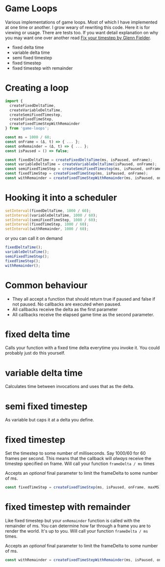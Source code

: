 # Game Loops

Various implementations of game loops. Most of which I have implemented at one time or another. I grow weary of rewriting this code. Here it is for viewing or usage. There are tests too. If you want detail explanation on why you may want one over another read [Fix your timestep by Glenn Fielder](http://gafferongames.com/game-physics/fix-your-timestep/).

- fixed delta time
- variable delta time
- semi fixed timestep
- fixed timestep
- fixed timestep with remainder

# Creating a loop

```javascript
import {
  createFixedDeltaTime,
  createVariableDeltaTime,
  createSemiFixedTimestep,
  createFixedTimeStep,
  createFixedTimeStepWithRemainder
} from 'game-loops';

const ms = 1000 / 60;
const onFrame = (Δ, t) => { ... };
const onRemainder = (Δ, t) => { ... };
const isPaused = () => false;

const fixedDeltaTime = createFixedDeltaTime(ms, isPaused, onFrame);
const variableDeltaTime = createVariableDeltaTime(isPaused, onFrame);
const semiFixedTimeStep = createSemiFixedTimestep(ms, isPaused, onFrame);
const fixedTimeStep = createFixedTimeStep(ms, isPaused, onFrame);
const withRemainder = createFixedTimeStepWithRemainder(ms, isPaused, onFrame, onRemainder);
```

# Hooking it into a scheduler

```javascript
setInterval(fixedDeltaTime, 1000 / 60);
setInterval(variableDeltaTime, 1000 / 60);
setInterval(semiFixedTimeStep, 1000 / 60);
setInterval(fixedTimeStep, 1000 / 60);
setInterval(withRemainder, 1000 / 60);
```

or you can call it on demand

```javascript
fixedDeltaTime();
variableDeltaTime();
semiFixedTimeStep();
fixedTimeStep();
withRemainder();
```

# Common behaviour
- They all accept a function that should return true if paused and false if not paused. No callbacks are executed when paused.
- All callbacks receive the delta as the first parameter
- All callbacks receive the elapsed game time as the second parameter.

# fixed delta time
Calls your function with a fixed time delta everytime you invoke it. You could probably just do this yourself.

# variable delta time
Calculates time between invocations and uses that as the delta.

# semi fixed timestep
As variable but caps it at a delta you define.

# fixed timestep
Set the timestep to some number of milliseconds. Say 1000/60 for 60 frames per second. This means that the callback will _always_ receive the timestep specified on frame. Will call your function `frameDelta / ms` times

Accepts an _optional_ final parameter to limit the frameDelta to some number of ms.

```javascript
const fixedTimeStep = createFixedTimeStep(ms, isPaused, onFrame, maxMS);
```


# fixed timestep with remainder
Like fixed timestep but your `onRemainder` function is called with the remainder of ms. You can determine how far through a frame you are to render the world. It's up to you. Will call your function `frameDelta / ms` times.

Accepts an _optional_ final parameter to limit the frameDelta to some number of ms.

```javascript
const withRemainder = createFixedTimeStepWithRemainder(ms, isPaused, onFrame, onRemainder, maxMS);
```